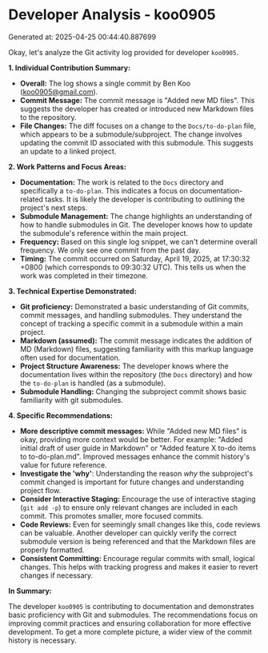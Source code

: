 # Developer Analysis - koo0905
Generated at: 2025-04-25 00:44:40.887699

Okay, let's analyze the Git activity log provided for developer `koo0905`.

**1. Individual Contribution Summary:**

*   **Overall:** The log shows a single commit by Ben Koo (koo0905@gmail.com).
*   **Commit Message:** The commit message is "Added new MD files".  This suggests the developer has created or introduced new Markdown files to the repository.
*   **File Changes:**  The diff focuses on a change to the `Docs/to-do-plan` file, which appears to be a submodule/subproject. The change involves updating the commit ID associated with this submodule. This suggests an update to a linked project.

**2. Work Patterns and Focus Areas:**

*   **Documentation:** The work is related to the `Docs` directory and specifically a `to-do-plan`.  This indicates a focus on documentation-related tasks. It is likely the developer is contributing to outlining the project's next steps.
*   **Submodule Management:** The change highlights an understanding of how to handle submodules in Git.  The developer knows how to update the submodule's reference within the main project.
*   **Frequency:**  Based on this single log snippet, we can't determine overall frequency.  We only see one commit from the past day.
*   **Timing:** The commit occurred on Saturday, April 19, 2025, at 17:30:32 +0800 (which corresponds to 09:30:32 UTC).  This tells us when the work was completed in their timezone.

**3. Technical Expertise Demonstrated:**

*   **Git proficiency:** Demonstrated a basic understanding of Git commits, commit messages, and handling submodules.  They understand the concept of tracking a specific commit in a submodule within a main project.
*   **Markdown (assumed):** The commit message indicates the addition of MD (Markdown) files, suggesting familiarity with this markup language often used for documentation.
*   **Project Structure Awareness:** The developer knows where the documentation lives within the repository (the `Docs` directory) and how the `to-do-plan` is handled (as a submodule).
*   **Submodule Handling:** Changing the subproject commit shows basic familiarity with git submodules.

**4. Specific Recommendations:**

*   **More descriptive commit messages:** While "Added new MD files" is okay, providing more context would be better.  For example: "Added initial draft of user guide in Markdown" or "Added feature X to-do items to to-do-plan.md".  Improved messages enhance the commit history's value for future reference.
*   **Investigate the 'why'**: Understanding the reason *why* the subproject's commit changed is important for future changes and understanding project flow.
*   **Consider Interactive Staging:** Encourage the use of interactive staging (`git add -p`) to ensure only relevant changes are included in each commit. This promotes smaller, more focused commits.
*   **Code Reviews:** Even for seemingly small changes like this, code reviews can be valuable. Another developer can quickly verify the correct submodule version is being referenced and that the Markdown files are properly formatted.
*   **Consistent Committing:** Encourage regular commits with small, logical changes. This helps with tracking progress and makes it easier to revert changes if necessary.

**In Summary:**

The developer `koo0905` is contributing to documentation and demonstrates basic proficiency with Git and submodules.  The recommendations focus on improving commit practices and ensuring collaboration for more effective development.  To get a more complete picture, a wider view of the commit history is necessary.
